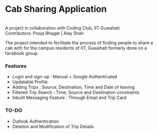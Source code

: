 # Cab Sharing Application
<br/>
A project in collaboration with Coding Club, IIT Guwahati. 
<br/>
Contributors: Pooja Bhagat | Alay Shah
<br/>

The project intended to fecilitate the process of finding people to share a cab with for the campus residents of IIT, Guwahati formerly done on a facebook group. 

### Features
 * Login and sign-up : Manual + Google Authenticated 
* Updatable Profile
* Adding Trips : Source, Destination, Time and Date of leaving 
* Filtered Trip Search : Time, Source and Destination constraints 
* Inbuilt Messaging Feature : Through Email and Trip Card 

### TO-DO
* Outlook Authentication
* Deletion and Modification of Trip Details
